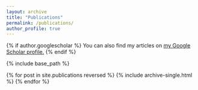 ```yaml
---
layout: archive
title: "Publications"
permalink: /publications/
author_profile: true
---
```


{% if author.googlescholar %}
  You can also find my articles on <u><a href="{https://scholar.google.com/citations?user=-kbMT5IAAAAJ&hl=it}">my Google Scholar profile</a>.</u>
{% endif %}

{% include base_path %}

{% for post in site.publications reversed %}
  {% include archive-single.html %}
{% endfor %}
